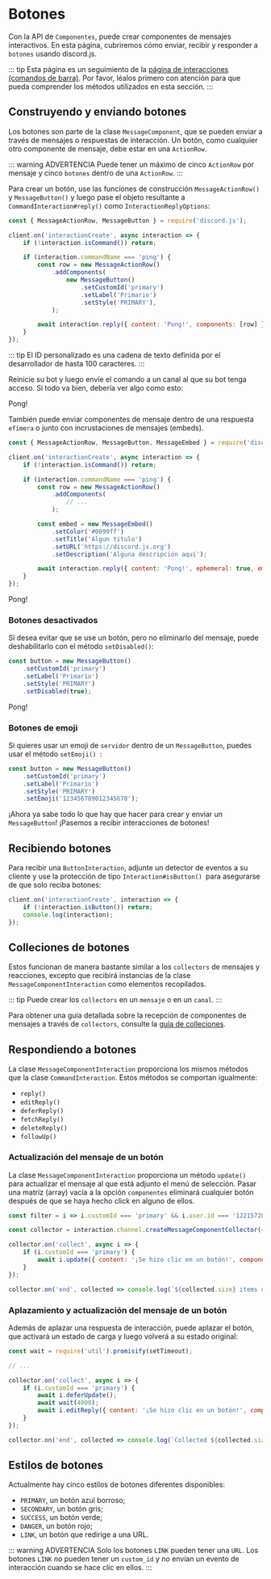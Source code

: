 # Botones

Con la API de `Componentes`, puede crear componentes de mensajes interactivos. En esta página, cubriremos cómo enviar, recibir y responder a `botones` usando discord.js.

::: tip
Esta página es un seguimiento de la [página de interacciones (comandos de barra)](/interactions/registering-slash-commands.md). Por favor, léalos primero con atención para que pueda comprender los métodos utilizados en esta sección.
:::

## Construyendo y enviando botones

Los botones son parte de la clase `MessageComponent`, que se pueden enviar a través de mensajes o respuestas de interacción. Un botón, como cualquier otro componente de mensaje, debe estar en una `ActionRow`.

::: warning ADVERTENCIA
Puede tener un máximo de cinco `ActionRow` por mensaje y cinco `botones` dentro de una `ActionRow`.
:::

Para crear un botón, use las funciones de construcción `MessageActionRow()` y `MessageButton()` y luego pase el objeto resultante a `CommandInteraction#reply()` como `InteractionReplyOptions`:

```js {1,7-13,15}
const { MessageActionRow, MessageButton } = require('discord.js');

client.on('interactionCreate', async interaction => {
	if (!interaction.isCommand()) return;

	if (interaction.commandName === 'ping') {
		const row = new MessageActionRow()
			.addComponents(
				new MessageButton()
					.setCustomId('primary')
					.setLabel('Primario')
					.setStyle('PRIMARY'),
			);

		await interaction.reply({ content: 'Pong!', components: [row] });
	}
});
```

::: tip
El ID personalizado es una cadena de texto definida por el desarrollador de hasta 100 caracteres.
:::

Reinicie su bot y luego envíe el comando a un canal al que su bot tenga acceso. Si todo va bien, debería ver algo como esto:

<DiscordMessages>
	<DiscordMessage profile="bot">
		<template #interactions>
			<DiscordInteraction profile="user" :command="true">ping</DiscordInteraction>
		</template>
		Pong!
		<template #actions>
			<DiscordButtons>
				<DiscordButton>Primario</DiscordButton>
			</DiscordButtons>
		</template>
	</DiscordMessage>
</DiscordMessages>

También puede enviar componentes de mensaje dentro de una respuesta `efímera` o junto con incrustaciones de mensajes (embeds).

```js {1,12-16,18}
const { MessageActionRow, MessageButton, MessageEmbed } = require('discord.js');

client.on('interactionCreate', async interaction => {
	if (!interaction.isCommand()) return;

	if (interaction.commandName === 'ping') {
		const row = new MessageActionRow()
			.addComponents(
				// ...
			);

		const embed = new MessageEmbed()
			.setColor('#0099ff')
			.setTitle('Algun titulo')
			.setURL('https://discord.js.org')
			.setDescription('Alguna descripción aquí');

		await interaction.reply({ content: 'Pong!', ephemeral: true, embeds: [embed], components: [row] });
	}
});
```

<DiscordMessages>
	<DiscordMessage profile="bot">
		<template #interactions>
			<DiscordInteraction
				profile="user"
				:command="true"
				:ephemeral="true"
			>ping</DiscordInteraction>
		</template>
		Pong!
		<template #embeds>
			<DiscordEmbed
				border-color="#0099ff"
				embed-title="Algun titulo"
				url="https://discord.js.org"
			>
				Alguna descripción aquí
			</DiscordEmbed>
		</template>
		<template #actions>
			<DiscordButtons>
				<DiscordButton>Primario</DiscordButton>
			</DiscordButtons>
		</template>
	</DiscordMessage>
</DiscordMessages>

### Botones desactivados

Si desea evitar que se use un botón, pero no eliminarlo del mensaje, puede deshabilitarlo con el método `setDisabled()`:

```js {5}
const button = new MessageButton()
	.setCustomId('primary')
	.setLabel('Primario')
	.setStyle('PRIMARY')
	.setDisabled(true);
```

<DiscordMessages>
	<DiscordMessage profile="bot">
		<template #interactions>
			<DiscordInteraction profile="user" :command="true">ping</DiscordInteraction>
		</template>
		Pong!
		<template #actions>
			<DiscordButtons>
				<DiscordButton :disabled="true">Primario</DiscordButton>
			</DiscordButtons>
		</template>
	</DiscordMessage>
</DiscordMessages>

### Botones de emoji

Si quieres usar un emoji de `servidor` dentro de un `MessageButton`, puedes usar el método `setEmoji() `:

```js {5}
const button = new MessageButton()
	.setCustomId('primary')
	.setLabel('Primario')
	.setStyle('PRIMARY')
	.setEmoji('123456789012345678');
```

¡Ahora ya sabe todo lo que hay que hacer para crear y enviar un `MessageButton`! ¡Pasemos a recibir interacciones de botones!

## Recibiendo botones

Para recibir una `ButtonInteraction`, adjunte un detector de eventos a su cliente y use la protección de tipo `Interaction#isButton() `para asegurarse de que solo reciba botones:

```js {2}
client.on('interactionCreate', interaction => {
	if (!interaction.isButton()) return;
	console.log(interaction);
});
```

## Colleciones de botones

Estos funcionan de manera bastante similar a los `collectors` de mensajes y reacciones, excepto que recibirá instancias de la clase `MessageComponentInteraction` como elementos recopilados.

::: tip
Puede crear los `collectors` en un `mensaje` o en un `canal`.
:::

Para obtener una guía detallada sobre la recepción de componentes de mensajes a través de `collectors`, consulte la [guía de colleciones](/popular-topics/collectors.md#interaction-collectors).

## Respondiendo a botones

La clase `MessageComponentInteraction` proporciona los mismos métodos que la clase `CommandInteraction`. Estos métodos se comportan igualmente:
- `reply()`
- `editReply()`
- `deferReply()`
- `fetchReply()`
- `deleteReply()`
- `followUp()`

### Actualización del mensaje de un botón

La clase `MessageComponentInteraction` proporciona un método
`update()` para actualizar el mensaje al que está adjunto el menú de selección. Pasar una matriz (array) vacía a la opción `componentes` eliminará cualquier botón después de que se haya hecho click en alguno de ellos.

<!-- eslint-skip -->

```js {6-8}
const filter = i => i.customId === 'primary' && i.user.id === '122157285790187530';

const collector = interaction.channel.createMessageComponentCollector({ filter, time: 15000 });

collector.on('collect', async i => {
	if (i.customId === 'primary') {
		await i.update({ content: '¡Se hizo clic en un botón!', components: [] });
	}
});

collector.on('end', collected => console.log(`${collected.size} items coleccionados`));
```

### Aplazamiento y actualización del mensaje de un botón

Además de aplazar una respuesta de interacción, puede aplazar el botón, que activará un estado de carga y luego volverá a su estado original:

<!-- eslint-skip -->

```js {7-9}
const wait = require('util').promisify(setTimeout);

// ...

collector.on('collect', async i => {
	if (i.customId === 'primary') {
		await i.deferUpdate();
		await wait(4000);
		await i.editReply({ content: '¡Se hizo clic en un botón!', components: [] });
	}
});

collector.on('end', collected => console.log(`Collected ${collected.size} items`));
```


## Estilos de botones

Actualmente hay cinco estilos de botones diferentes disponibles:
- `PRIMARY`, un botón azul borroso;
- `SECONDARY`, un botón gris;
- `SUCCESS`, un botón verde;
- `DANGER`, un botón rojo;
- `LINK`, un botón que redirige a una URL.

<DiscordMessages>
	<DiscordMessage profile="bot">
		<template #actions>
			<DiscordButtons>
				<DiscordButton>Primario</DiscordButton>
				<DiscordButton type="secondary">Secondario</DiscordButton>
				<DiscordButton type="success">Éxito</DiscordButton>
				<DiscordButton type="danger">Peligro</DiscordButton>
				<DiscordButton type="link" url="https://discord.js.org">Enlace</DiscordButton>
			</DiscordButtons>
		</template>
	</DiscordMessage>
</DiscordMessages>

::: warning ADVERTENCIA
Solo los botones `LINK` pueden tener una `URL`. Los botones `LINK` _no_ pueden tener un `custom_id` y _no_ envían un evento de interacción cuando se hace clic en ellos.
:::
